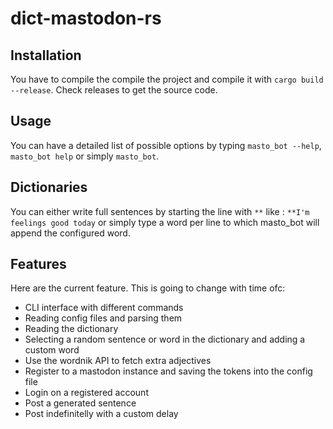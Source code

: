 # dict-mastodon-rs

## Installation

You have to compile the compile the project and compile it with `cargo build --release`.
Check releases to get the source code.

## Usage

You can have a detailed list of possible options by typing `masto_bot --help`, `masto_bot help` or simply `masto_bot`.

## Dictionaries

You can either write full sentences by starting the line with `**` like : `**I'm feelings good today` or simply type a word per line to which masto_bot will append the configured word.

## Features

Here are the current feature. This is going to change with time ofc:

- CLI interface with different commands
- Reading config files and parsing them
- Reading the dictionary
- Selecting a random sentence or word in the dictionary and adding a custom word
- Use the wordnik API to fetch extra adjectives
- Register to a mastodon instance and saving the tokens into the config file
- Login on a registered account
- Post a generated sentence
- Post indefinitelly with a custom delay
